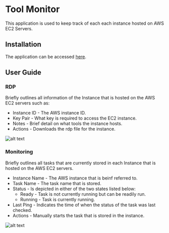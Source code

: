   
# Tool Monitor

This application is used to keep track of each each instance hosted on AWS EC2 Servers.

## Installation

The application can be accessed [here](https://toolmonitor.hlamtools.trade/).

## User Guide

### RDP

Briefly outlines all information of the Instance that is hosted on the AWS EC2 servers such as:

* Instance ID - The AWS instance ID.
* Key Pair - What key is required to access the EC2 instance.
* Notes - Brief detail on what tools the instance hosts.
* Actions - Downloads the rdp file for the instance.

![alt text](https://hlam-static-public.s3.ap-southeast-2.amazonaws.com/tool-monitor-rdp.png)

### Monitoring

Briefly outlines all tasks that are currently stored in each Instance that is hosted on the AWS EC2 servers.

* Instance Name - The AWS instance that is beinf referred to.
* Task Name - The task name that is stored.
* Status - Is depicted in either of the two states listed below:
  * Ready - Task is not currently running but can be readily run.
  * Running - Task is currently running.
* Last Ping - Indicates the time of when the status of the task was last checked.
* Actions - Manually starts the task that is stored in the instance.

![alt text](https://hlam-static-public.s3.ap-southeast-2.amazonaws.com/tool-monitor-monitoring.png)